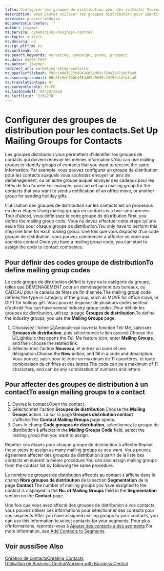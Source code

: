 ```yaml
---
title: Configurer des groupes de distribution pour des contacts| Microsoft Docs
description: Vous pouvez utiliser les groupes distribution pour identifier les groupes contacts qui doivent recevoir les mêmes informations, par exemple, pour une campagne marketing ou une promotion.
services: project-madeira
documentationcenter: ''
author: jswymer
ms.service: dynamics365-business-central
ms.topic: article
ms.devlang: na
ms.tgt_pltfrm: na
ms.workload: na
ms.search.keywords: marketing, campaign, promo, prospect
ms.date: 04/01/2019
ms.author: jswymer
redirect_url: marketing-setup-contacts
ms.openlocfilehash: fb9c540819279d042685ad69c790e36e71dcfbed
ms.sourcegitcommit: 60b87e5eb32bb408dd65b9855c29159b1dfbfca8
ms.translationtype: HT
ms.contentlocale: fr-FR
ms.lasthandoff: 04/29/2019
ms.locfileid: "1238278"
---
```

# <a name="set-up-mailing-groups-for-contacts"></a><span data-ttu-id="b58c2-103">Configurer des groupes de distribution pour les contacts.</span><span class="sxs-lookup"><span data-stu-id="b58c2-103">Set Up Mailing Groups for Contacts</span></span>
<span data-ttu-id="b58c2-104">Les groupes distribution vous permettent d'identifier les groupes de contacts qui doivent recevoir les mêmes informations.</span><span class="sxs-lookup"><span data-stu-id="b58c2-104">You can use mailing groups to identify groups of contacts that you want to receive the same information.</span></span> <span data-ttu-id="b58c2-105">Par exemple, vous pouvez configurer un groupe de distribution pour les contacts auxquels vous souhaitez envoyer un avis de déménagement, ou un autre groupe auquel envoyer des cadeaux pour les fêtes de fin d'année.</span><span class="sxs-lookup"><span data-stu-id="b58c2-105">For example, you can set up a mailing group for the contacts that you want to send a notification of an office move, or another group for sending holiday gifts.</span></span>

<span data-ttu-id="b58c2-106">L'utilisation des groupes de distribution sur les contacts est un processus en deux étapes.</span><span class="sxs-lookup"><span data-stu-id="b58c2-106">Using mailing groups on contacts is a two-step process.</span></span> <span data-ttu-id="b58c2-107">Tout d'abord, vous définissez le code groupe de distribution.</span><span class="sxs-lookup"><span data-stu-id="b58c2-107">First, you define the mailing group code.</span></span> <span data-ttu-id="b58c2-108">Vous ne devez effectuer cette étape qu'une seule fois pour chaque groupe de distribution.</span><span class="sxs-lookup"><span data-stu-id="b58c2-108">You only have to perform this step one time for each mailing group.</span></span> <span data-ttu-id="b58c2-109">Une fois que vous disposez d'un code groupe de distribution, vous pouvez commencer à affecter ce code aux sociétés contact.</span><span class="sxs-lookup"><span data-stu-id="b58c2-109">Once you have a mailing group code, you can start to assign the code to contact companies.</span></span>

## <a name="to-define-mailing-group-codes"></a><span data-ttu-id="b58c2-110">Pour définir des codes groupe de distribution</span><span class="sxs-lookup"><span data-stu-id="b58c2-110">To define mailing group codes</span></span>
<span data-ttu-id="b58c2-111">Le code groupe de distribution définit le type ou la catégorie du groupe, telles que DÉMÉNAGEMENT pour un déménagement des bureaux, ou CADEAU pour le cadeau de fêtes de fin d'année.</span><span class="sxs-lookup"><span data-stu-id="b58c2-111">The mailing group code defines the type or category of the group, such as MOVE for office move, or GIFT for holiday gift.</span></span> <span data-ttu-id="b58c2-112">Vous pouvez disposer de plusieurs codes secteur d'activité.</span><span class="sxs-lookup"><span data-stu-id="b58c2-112">You can have several industry group codes.</span></span> <span data-ttu-id="b58c2-113">Pour définir les groupes de distribution, utilisez la page **Groupes de distribution**.</span><span class="sxs-lookup"><span data-stu-id="b58c2-113">To define the industry groups, you use the **Mailing Groups** page.</span></span>

1. <span data-ttu-id="b58c2-114">Choisissez l'icône ![Ampoule qui ouvre la fonction Tell Me](media/ui-search/search_small.png "Dites-moi ce que vous voulez faire"), saisissez **Groupes de distribution**, puis sélectionnez le lien associé.</span><span class="sxs-lookup"><span data-stu-id="b58c2-114">Choose the ![Lightbulb that opens the Tell Me feature](media/ui-search/search_small.png "Tell me what you want to do") icon, enter **Mailing Groups**, and then choose the related link.</span></span>
2. <span data-ttu-id="b58c2-115">Sélectionnez l'action **Nouveau**, et entrez un code et une désignation.</span><span class="sxs-lookup"><span data-stu-id="b58c2-115">Choose the **New** action, and fill in a code and description.</span></span> <span data-ttu-id="b58c2-116">Vous pouvez saisir pour le code un maximum de 11 caractères, et toute combinaison de chiffres et des lettres.</span><span class="sxs-lookup"><span data-stu-id="b58c2-116">The code can be a maximum of 11 characters, and can be any combination of numbers and letters.</span></span>

## <a name="AssignMailGroupContact"></a> <span data-ttu-id="b58c2-117">Pour affecter des groupes de distribution à un contact</span><span class="sxs-lookup"><span data-stu-id="b58c2-117">To assign mailing groups to a contact</span></span>
1. <span data-ttu-id="b58c2-118">Ouvrez le contact.</span><span class="sxs-lookup"><span data-stu-id="b58c2-118">Open the contact.</span></span>
2. <span data-ttu-id="b58c2-119">Sélectionnez l'action **Groupes de distribution**.</span><span class="sxs-lookup"><span data-stu-id="b58c2-119">Choose the **Mailing Groups** action.</span></span> <span data-ttu-id="b58c2-120">La sur la page **Groupes distribution contact** s'affiche.</span><span class="sxs-lookup"><span data-stu-id="b58c2-120">The **Contact Mailing Groups** page opens.</span></span>
3. <span data-ttu-id="b58c2-121">Dans le champ **Code groupes de distribution**, sélectionnez le groupe de distribution à affecter.</span><span class="sxs-lookup"><span data-stu-id="b58c2-121">In the **Mailing Groups Code** field, select the mailing group that you want to assign.</span></span>

<span data-ttu-id="b58c2-122">Répétez ces étapes pour chaque groupe de distribution à affecter.</span><span class="sxs-lookup"><span data-stu-id="b58c2-122">Repeat these steps to assign as many mailing groups as you want.</span></span> <span data-ttu-id="b58c2-123">Vous pouvez également affecter des groupes de distribution à partir de la liste des contacts en suivant la même procédure.</span><span class="sxs-lookup"><span data-stu-id="b58c2-123">You can also assign mailing groups from the contact list by following the same procedure.</span></span>

<span data-ttu-id="b58c2-124">Le nombre de groupes de distribution affectés au contact s'affiche dans le champ **Nbre groupes de distribution** de la section **Segmentation** de la page **Contact**.</span><span class="sxs-lookup"><span data-stu-id="b58c2-124">The number of mailing groups you have assigned to the contact is displayed in the **No. of Mailing Groups** field in the **Segmentation** section on the **Contact** page.</span></span>

<span data-ttu-id="b58c2-125">Une fois que vous avez affecté des groupes de distribution à vos contacts, vous pouvez utiliser ces informations pour sélectionner des contacts pour vos segments.</span><span class="sxs-lookup"><span data-stu-id="b58c2-125">After you have assigned mailing groups to your contacts, you can use this information to select contacts for your segments.</span></span> <span data-ttu-id="b58c2-126">Pour plus d'informations, reportez-vous à [Ajouter des contacts à des segments](marketing-add-contact-segment.md).</span><span class="sxs-lookup"><span data-stu-id="b58c2-126">For more information, see [Add Contacts to Segments](marketing-add-contact-segment.md).</span></span>

## <a name="see-also"></a><span data-ttu-id="b58c2-127">Voir aussi</span><span class="sxs-lookup"><span data-stu-id="b58c2-127">See Also</span></span>
[<span data-ttu-id="b58c2-128">Création de contacts</span><span class="sxs-lookup"><span data-stu-id="b58c2-128">Creating Contacts</span></span>](marketing-create-contact-companies.md)  
[<span data-ttu-id="b58c2-129">Utilisation de Business Central</span><span class="sxs-lookup"><span data-stu-id="b58c2-129">Working with Business Central</span></span>](ui-work-product.md)
